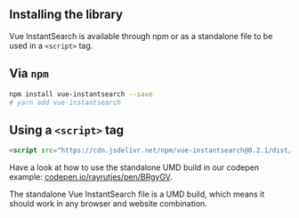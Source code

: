 Installing the library
---

Vue InstantSearch is available through npm or as a standalone file to
be used in a `<script>` tag.

## Via `npm`

```sh
npm install vue-instantsearch --save
# yarn add vue-instantsearch
```

## Using a `<script>` tag

```html
<script src="https://cdn.jsdelivr.net/npm/vue-instantsearch@0.2.1/dist/vue-instantsearch.js"></script>
```

Have a look at how to use the standalone UMD build in our codepen example: [codepen.io/rayrutjes/pen/BRgyGV](https://codepen.io/rayrutjes/pen/BRgyGV).

The standalone Vue InstantSearch file is a UMD build, which means it should work in any browser and website combination.
